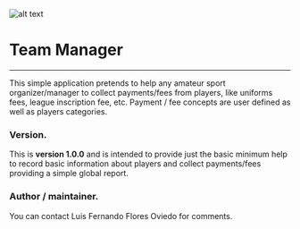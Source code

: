 ![alt text](https://github.com/lflores1961/teamManager/app/assets/images/ClipbrdTeamManagerSmall.png "Team Manager")
# Team Manager
------
This simple application pretends to help any amateur sport organizer/manager to
collect payments/fees from players, like uniforms fees, league inscription fee,
etc.
Payment / fee concepts are user defined as well as players categories.

### Version.
This is **version 1.0.0** and is intended to provide just the basic minimum help to
record basic information about players and collect payments/fees providing a simple global report.

### Author / maintainer.
You can contact Luis Fernando Flores Oviedo for comments.
